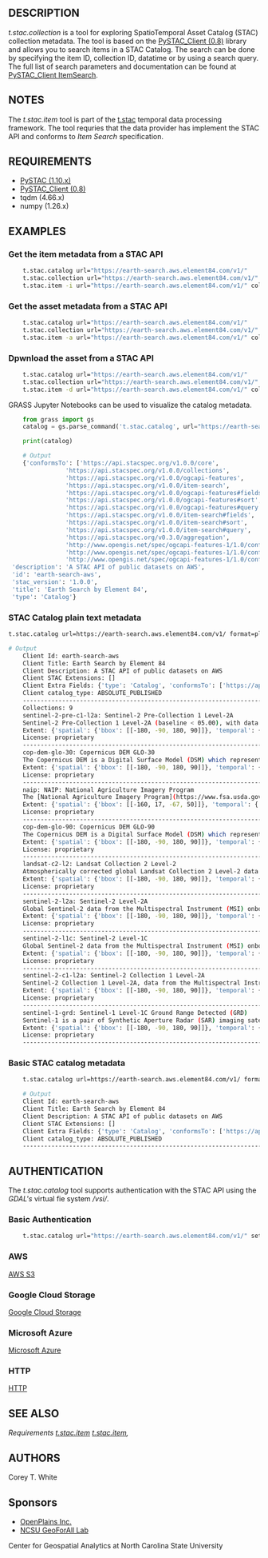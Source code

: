 ## DESCRIPTION

*t.stac.collection* is a tool for exploring SpatioTemporal Asset Catalog
(STAC) collection metadata. The tool is based on the [PySTAC\_Client
(0.8)](https://pystac-client.readthedocs.io/en/stable/) library and
allows you to search items in a STAC Catalog. The search can be done by
specifying the item ID, collection ID, datatime or by using a search
query. The full list of search parameters and documentation can be found
at [PySTAC\_Client
ItemSearch](https://pystac-client.readthedocs.io/en/stable/api.html#item-search).

## NOTES

The *t.stac.item* tool is part of the
[t.stac](https://grass.osgeo.org/grass-stable/manuals/t.stac.html)
temporal data processing framework. The tool requries that the data
provider has implement the STAC API and conforms to *Item Search*
specification.

## REQUIREMENTS

- [PySTAC
    (1.10.x)](https://pystac.readthedocs.io/en/stable/installation.html)
- [PySTAC\_Client
    (0.8)](https://pystac-client.readthedocs.io/en/stable/)
- tqdm (4.66.x)
- numpy (1.26.x)

## EXAMPLES

### Get the item metadata from a STAC API

```sh
    t.stac.catalog url="https://earth-search.aws.element84.com/v1/"
    t.stac.collection url="https://earth-search.aws.element84.com/v1/" collection_id="sentinel-2-l2a"
    t.stac.item -i url="https://earth-search.aws.element84.com/v1/" collection_id="sentinel-2-l2a" item_id="S2B_36QWD_20220301_0_L2A"
```

### Get the asset metadata from a STAC API

```sh
    t.stac.catalog url="https://earth-search.aws.element84.com/v1/"
    t.stac.collection url="https://earth-search.aws.element84.com/v1/" collection_id="sentinel-2-l2a"
    t.stac.item -a url="https://earth-search.aws.element84.com/v1/" collection_id="sentinel-2-l2a" item_id="S2B_36QWD_20220301_0_L2A"
```

### Dpwnload the asset from a STAC API

```sh
    t.stac.catalog url="https://earth-search.aws.element84.com/v1/"
    t.stac.collection url="https://earth-search.aws.element84.com/v1/" collection_id="sentinel-2-l2a"
    t.stac.item -d url="https://earth-search.aws.element84.com/v1/" collection_id="sentinel-2-l2a" item_id="S2B_36QWD_20220301_0_L2A"
```

GRASS Jupyter Notebooks can be used to visualize the catalog metadata.

```python
    from grass import gs
    catalog = gs.parse_command('t.stac.catalog', url="https://earth-search.aws.element84.com/v1/")

    print(catalog)

    # Output
    {'conformsTo': ['https://api.stacspec.org/v1.0.0/core',
                'https://api.stacspec.org/v1.0.0/collections',
                'https://api.stacspec.org/v1.0.0/ogcapi-features',
                'https://api.stacspec.org/v1.0.0/item-search',
                'https://api.stacspec.org/v1.0.0/ogcapi-features#fields',
                'https://api.stacspec.org/v1.0.0/ogcapi-features#sort',
                'https://api.stacspec.org/v1.0.0/ogcapi-features#query',
                'https://api.stacspec.org/v1.0.0/item-search#fields',
                'https://api.stacspec.org/v1.0.0/item-search#sort',
                'https://api.stacspec.org/v1.0.0/item-search#query',
                'https://api.stacspec.org/v0.3.0/aggregation',
                'http://www.opengis.net/spec/ogcapi-features-1/1.0/conf/core',
                'http://www.opengis.net/spec/ogcapi-features-1/1.0/conf/oas30',
                'http://www.opengis.net/spec/ogcapi-features-1/1.0/conf/geojson'],
 'description': 'A STAC API of public datasets on AWS',
 'id': 'earth-search-aws',
 'stac_version': '1.0.0',
 'title': 'Earth Search by Element 84',
 'type': 'Catalog'}
```

### STAC Catalog plain text metadata

```sh
t.stac.catalog url=https://earth-search.aws.element84.com/v1/ format=plain

# Output
    Client Id: earth-search-aws
    Client Title: Earth Search by Element 84
    Client Description: A STAC API of public datasets on AWS
    Client STAC Extensions: []
    Client Extra Fields: {'type': 'Catalog', 'conformsTo': ['https://api.stacspec.org/v1.0.0/core', 'https://api.stacspec.org/v1.0.0/collections', 'https://api.stacspec.org/v1.0.0/ogcapi-features', 'https://api.stacspec.org/v1.0.0/item-search', 'https://api.stacspec.org/v1.0.0/ogcapi-features#fields', 'https://api.stacspec.org/v1.0.0/ogcapi-features#sort', 'https://api.stacspec.org/v1.0.0/ogcapi-features#query', 'https://api.stacspec.org/v1.0.0/item-search#fields', 'https://api.stacspec.org/v1.0.0/item-search#sort', 'https://api.stacspec.org/v1.0.0/item-search#query', 'https://api.stacspec.org/v0.3.0/aggregation', 'http://www.opengis.net/spec/ogcapi-features-1/1.0/conf/core', 'http://www.opengis.net/spec/ogcapi-features-1/1.0/conf/oas30', 'http://www.opengis.net/spec/ogcapi-features-1/1.0/conf/geojson']}
    Client catalog_type: ABSOLUTE_PUBLISHED
    ---------------------------------------------------------------------------
    Collections: 9
    sentinel-2-pre-c1-l2a: Sentinel-2 Pre-Collection 1 Level-2A
    Sentinel-2 Pre-Collection 1 Level-2A (baseline < 05.00), with data and metadata matching collection sentinel-2-c1-l2a
    Extent: {'spatial': {'bbox': [[-180, -90, 180, 90]]}, 'temporal': {'interval': [['2015-06-27T10:25:31.456000Z', None]]}}
    License: proprietary
    ---------------------------------------------------------------------------
    cop-dem-glo-30: Copernicus DEM GLO-30
    The Copernicus DEM is a Digital Surface Model (DSM) which represents the surface of the Earth including buildings, infrastructure and vegetation. GLO-30 Public provides limited worldwide coverage at 30 meters because a small subset of tiles covering specific countries are not yet released to the public by the Copernicus Programme.
    Extent: {'spatial': {'bbox': [[-180, -90, 180, 90]]}, 'temporal': {'interval': [['2021-04-22T00:00:00Z', '2021-04-22T00:00:00Z']]}}
    License: proprietary
    ---------------------------------------------------------------------------
    naip: NAIP: National Agriculture Imagery Program
    The [National Agriculture Imagery Program](https://www.fsa.usda.gov/programs-and-services/aerial-photography/imagery-programs/naip-imagery/) (NAIP) provides U.S.-wide, high-resolution aerial imagery, with four spectral bands (R, G, B, IR).  NAIP is administered by the [Aerial Field Photography Office](https://www.fsa.usda.gov/programs-and-services/aerial-photography/) (AFPO) within the [US Department of Agriculture](https://www.usda.gov/) (USDA).  Data are captured at least once every three years for each state.  This dataset represents NAIP data from 2010-present, in [cloud-optimized GeoTIFF](https://www.cogeo.org/) format.
    Extent: {'spatial': {'bbox': [[-160, 17, -67, 50]]}, 'temporal': {'interval': [['2010-01-01T00:00:00Z', '2022-12-31T00:00:00Z']]}}
    License: proprietary
    ---------------------------------------------------------------------------
    cop-dem-glo-90: Copernicus DEM GLO-90
    The Copernicus DEM is a Digital Surface Model (DSM) which represents the surface of the Earth including buildings, infrastructure and vegetation. GLO-90 provides worldwide coverage at 90 meters.
    Extent: {'spatial': {'bbox': [[-180, -90, 180, 90]]}, 'temporal': {'interval': [['2021-04-22T00:00:00Z', '2021-04-22T00:00:00Z']]}}
    License: proprietary
    ---------------------------------------------------------------------------
    landsat-c2-l2: Landsat Collection 2 Level-2
    Atmospherically corrected global Landsat Collection 2 Level-2 data from the Thematic Mapper (TM) onboard Landsat 4 and 5, the Enhanced Thematic Mapper Plus (ETM+) onboard Landsat 7, and the Operational Land Imager (OLI) and Thermal Infrared Sensor (TIRS) onboard Landsat 8 and 9.
    Extent: {'spatial': {'bbox': [[-180, -90, 180, 90]]}, 'temporal': {'interval': [['1982-08-22T00:00:00Z', None]]}}
    License: proprietary
    ---------------------------------------------------------------------------
    sentinel-2-l2a: Sentinel-2 Level-2A
    Global Sentinel-2 data from the Multispectral Instrument (MSI) onboard Sentinel-2
    Extent: {'spatial': {'bbox': [[-180, -90, 180, 90]]}, 'temporal': {'interval': [['2015-06-27T10:25:31.456000Z', None]]}}
    License: proprietary
    ---------------------------------------------------------------------------
    sentinel-2-l1c: Sentinel-2 Level-1C
    Global Sentinel-2 data from the Multispectral Instrument (MSI) onboard Sentinel-2
    Extent: {'spatial': {'bbox': [[-180, -90, 180, 90]]}, 'temporal': {'interval': [['2015-06-27T10:25:31.456000Z', None]]}}
    License: proprietary
    ---------------------------------------------------------------------------
    sentinel-2-c1-l2a: Sentinel-2 Collection 1 Level-2A
    Sentinel-2 Collection 1 Level-2A, data from the Multispectral Instrument (MSI) onboard Sentinel-2
    Extent: {'spatial': {'bbox': [[-180, -90, 180, 90]]}, 'temporal': {'interval': [['2015-06-27T10:25:31.456000Z', None]]}}
    License: proprietary
    ---------------------------------------------------------------------------
    sentinel-1-grd: Sentinel-1 Level-1C Ground Range Detected (GRD)
    Sentinel-1 is a pair of Synthetic Aperture Radar (SAR) imaging satellites launched in 2014 and 2016 by the European Space Agency (ESA). Their 6 day revisit cycle and ability to observe through clouds makes this dataset perfect for sea and land monitoring, emergency response due to environmental disasters, and economic applications. This dataset represents the global Sentinel-1 GRD archive, from beginning to the present, converted to cloud-optimized GeoTIFF format.
    Extent: {'spatial': {'bbox': [[-180, -90, 180, 90]]}, 'temporal': {'interval': [['2014-10-10T00:28:21Z', None]]}}
    License: proprietary
    ---------------------------------------------------------------------------
```

### Basic STAC catalog metadata

```sh
    t.stac.catalog url=https://earth-search.aws.element84.com/v1/ format=plain -b

    # Output
    Client Id: earth-search-aws
    Client Title: Earth Search by Element 84
    Client Description: A STAC API of public datasets on AWS
    Client STAC Extensions: []
    Client Extra Fields: {'type': 'Catalog', 'conformsTo': ['https://api.stacspec.org/v1.0.0/core', 'https://api.stacspec.org/v1.0.0/collections', 'https://api.stacspec.org/v1.0.0/ogcapi-features', 'https://api.stacspec.org/v1.0.0/item-search', 'https://api.stacspec.org/v1.0.0/ogcapi-features#fields', 'https://api.stacspec.org/v1.0.0/ogcapi-features#sort', 'https://api.stacspec.org/v1.0.0/ogcapi-features#query', 'https://api.stacspec.org/v1.0.0/item-search#fields', 'https://api.stacspec.org/v1.0.0/item-search#sort', 'https://api.stacspec.org/v1.0.0/item-search#query', 'https://api.stacspec.org/v0.3.0/aggregation', 'http://www.opengis.net/spec/ogcapi-features-1/1.0/conf/core', 'http://www.opengis.net/spec/ogcapi-features-1/1.0/conf/oas30', 'http://www.opengis.net/spec/ogcapi-features-1/1.0/conf/geojson']}
    Client catalog_type: ABSOLUTE_PUBLISHED
    ---------------------------------------------------------------------------

```

## AUTHENTICATION

The *t.stac.catalog* tool supports authentication with the STAC API
using the *GDAL's* virtual fie system */vsi/*.

### Basic Authentication

```sh
    t.stac.catalog url="https://earth-search.aws.element84.com/v1/" settings="user:password"
```

### AWS

[AWS
S3](https://gdal.org/user/virtual_file_systems.html#vsis3-aws-s3-files)

### Google Cloud Storage

[Google Cloud
Storage](https://gdal.org/user/virtual_file_systems.html#vsigs-google-cloud-storage-files)

### Microsoft Azure

[Microsoft
Azure](https://gdal.org/user/virtual_file_systems.html#vsiaz-microsoft-azure-blob-files)

### HTTP

[HTTP](https://gdal.org/user/virtual_file_systems.html#vsicurl-http-https-ftp-files-random-access)

## SEE ALSO

*Requirements
[t.stac.item](https://grass.osgeo.org/grass-stable/manuals/t.stac.item)
[t.stac.item](https://grass.osgeo.org/grass-stable/manuals/t.stac.item.html),*

## AUTHORS

Corey T. White  

## Sponsors

- [OpenPlains Inc.](https://openplains.com)
- [NCSU GeoForAll Lab](https://geospatial.ncsu.edu/geoforall/)

Center for Geospatial Analytics at North Carolina State University
